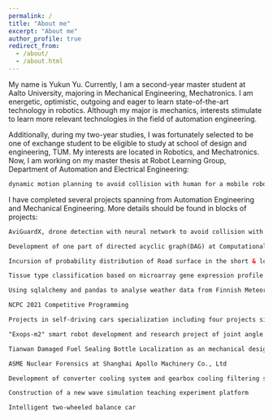 ```yaml
---
permalink: /
title: "About me"
excerpt: "About me"
author_profile: true
redirect_from:
  - /about/
  - /about.html
---
```


My name is Yukun Yu. Currently, I am a second-year master student at Aalto University, majoring in Mechanical Engineering, Mechatronics. I am energetic, optimistic, outgoing and eager to learn state-of-the-art technology in robotics. Although my major is mechanics, interests stimulate to learn more relevant technologies in the field of automation engineering.

Additionally, during my two-year studies, I was fortunately selected to be one of exchange student to be eligible to study at school of design and engineering, TUM. My interests are located in Robotics, and Mechatronics. Now, I am working on my master thesis at Robot Learning Group, Department of Automation and Electrical Engineering:

```html
dynamic motion planning to avoid collision with human for a mobile robot
```

I have completed several projects spanning from Automation Engineering and Mechanical Engineering. More details should be found in blocks of projects:

```html
AviGuardX, drone detection with neural network to avoid collision with plane*

Development of one part of directed acyclic graph(DAG) at Computational Mechanics, TUM

Incursion of probability distribution of Road surface in the short & long term

Tissue type classification based on microarray gene expression profile

Using sqlalchemy and pandas to analyse weather data from Finnish Meteorological Institute

NCPC 2021 Competitive Programming

Projects in self-driving cars specialization including four projects simple control, state estimation and localization, motion planning

"Exops-m2" smart robot development and research project of joint angle calculation using Xsens

Tianwan Damaged Fuel Sealing Bottle Localization as an mechanical design program

ASME Nuclear Forensics at Shanghai Apollo Machinery Co., Ltd

Development of converter cooling system and gearbox cooling filtering system used in wind power products

Construction of a new wave simulation teaching experiment platform

Intelligent two-wheeled balance car

```



